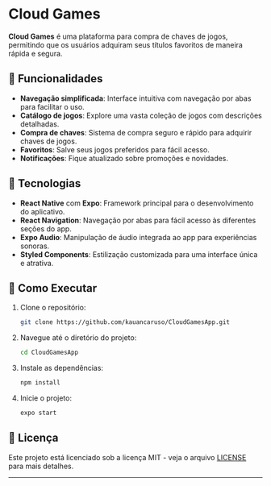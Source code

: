 # Cloud Games

**Cloud Games** é uma plataforma para compra de chaves de jogos, permitindo que os usuários adquiram seus títulos favoritos de maneira rápida e segura.

## 📱 Funcionalidades

- **Navegação simplificada**: Interface intuitiva com navegação por abas para facilitar o uso.
- **Catálogo de jogos**: Explore uma vasta coleção de jogos com descrições detalhadas.
- **Compra de chaves**: Sistema de compra seguro e rápido para adquirir chaves de jogos.
- **Favoritos**: Salve seus jogos preferidos para fácil acesso.
- **Notificações**: Fique atualizado sobre promoções e novidades.

## 🚀 Tecnologias

- **React Native** com **Expo**: Framework principal para o desenvolvimento do aplicativo.
- **React Navigation**: Navegação por abas para fácil acesso às diferentes seções do app.
- **Expo Audio**: Manipulação de áudio integrada ao app para experiências sonoras.
- **Styled Components**: Estilização customizada para uma interface única e atrativa.

## 🔧 Como Executar

1. Clone o repositório:
   ```bash
   git clone https://github.com/kauancaruso/CloudGamesApp.git
   ```
2. Navegue até o diretório do projeto:
   ```bash
   cd CloudGamesApp
   ```
3. Instale as dependências:
   ```bash
   npm install
   ```
4. Inicie o projeto:
   ```bash
   expo start
   ```

## 📄 Licença

Este projeto está licenciado sob a licença MIT - veja o arquivo [LICENSE](LICENSE) para mais detalhes.

---
